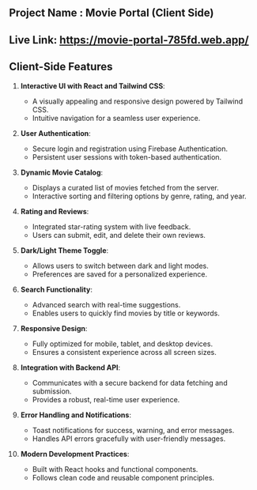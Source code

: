 ## Project Name : Movie Portal (Client Side)

## Live Link:  https://movie-portal-785fd.web.app/
 
## Client-Side Features

1. **Interactive UI with React and Tailwind CSS**:
   - A visually appealing and responsive design powered by Tailwind CSS.
   - Intuitive navigation for a seamless user experience.

2. **User Authentication**:
   - Secure login and registration using Firebase Authentication.
   - Persistent user sessions with token-based authentication.

3. **Dynamic Movie Catalog**:
   - Displays a curated list of movies fetched from the server.
   - Interactive sorting and filtering options by genre, rating, and year.

4. **Rating and Reviews**:
   - Integrated star-rating system with live feedback.
   - Users can submit, edit, and delete their own reviews.

5. **Dark/Light Theme Toggle**:
   - Allows users to switch between dark and light modes.
   - Preferences are saved for a personalized experience.

6. **Search Functionality**:
   - Advanced search with real-time suggestions.
   - Enables users to quickly find movies by title or keywords.

7. **Responsive Design**:
   - Fully optimized for mobile, tablet, and desktop devices.
   - Ensures a consistent experience across all screen sizes.

8. **Integration with Backend API**:
   - Communicates with a secure backend for data fetching and submission.
   - Provides a robust, real-time user experience.

9. **Error Handling and Notifications**:
   - Toast notifications for success, warning, and error messages.
   - Handles API errors gracefully with user-friendly messages.

10. **Modern Development Practices**:
    - Built with React hooks and functional components.
    - Follows clean code and reusable component principles.